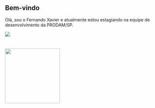 ## Bem-vindo
Olá, sou o Fernando Xavier e atualmente estou estagiando na equipe de desenvolvimento da PRODAM/SP.
<div>
  <a href="https://www.linkedin.com/in/ifernandoxavier/" target="_blank"><img src="https://img.shields.io/badge/-LinkedIn-%230077B5?style=for-the-badge&logo=linkedin&logoColor=white" target="_blank"></a> 
  <a href="mailto:ffernandoxavier@outlook.com" target="_blank"><img="https://img.shields.io/badge/Microsoft_Outlook-0078D4?style=for-the-badge&logo=microsoft-outlook&logoColor=white"/></a>
</div>

#

<div>
  <a href="https://github.com/ifernandoxavier">
  <img height="180em" src="https://github-readme-stats.vercel.app/api/top-langs/?username=ifernandoxavier&layout=compact&langs_count=7&theme=dark"/>
</div>
  
 

